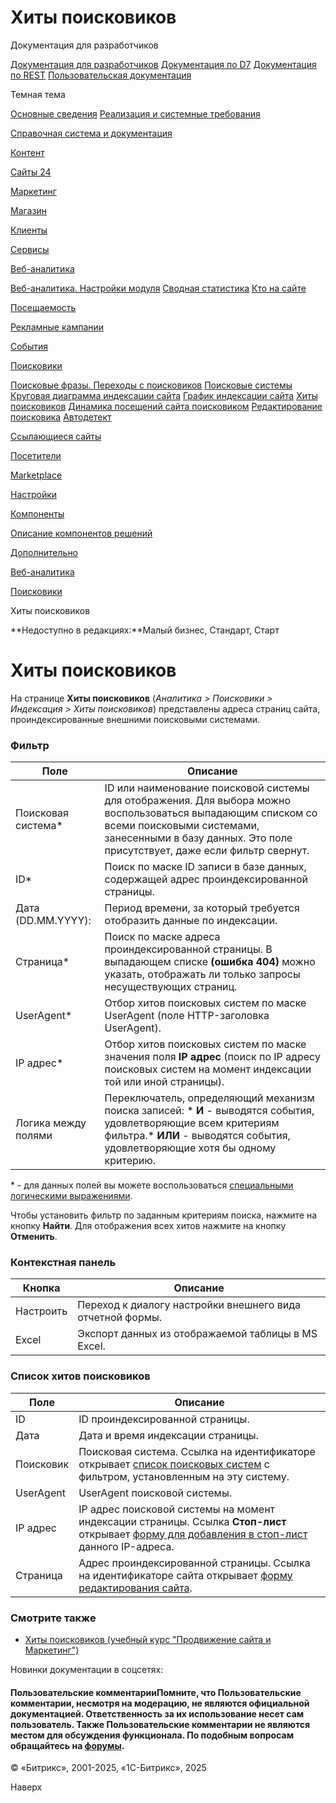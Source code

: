 # Хиты поисковиков

Документация для разработчиков

[Документация для разработчиков](https://dev.1c-bitrix.ru/api_help/)
[Документация по D7](https://dev.1c-bitrix.ru/api_d7/)
[Документация по REST](https://dev.1c-bitrix.ru/rest_help/)
[Пользовательская документация](https://dev.1c-bitrix.ru/user_help/)

Темная тема

[Основные сведения](/user_help/index.php)
[Реализация и системные требования](/user_help/reqintro.php)

[Справочная система и документация](/user_help/help/index.php)

[Контент](/user_help/content/index.php)

[Сайты 24](/user_help/sites24/index.php)

[Маркетинг](/user_help/marketing/index.php)

[Магазин](/user_help/store/index.php)

[Клиенты](/user_help/clients/index.php)

[Сервисы](/user_help/service/index.php)

[Веб-аналитика](/user_help/statistic/index.php)

[Веб-аналитика. Настройки модуля](/user_help/statistic/settings_va.php)
[Сводная статистика](/user_help/statistic/stat_list.php)
[Кто на сайте](/user_help/statistic/users_online.php)

[Посещаемость](/user_help/statistic/site_traffic/index.php)

[Рекламные кампании](/user_help/statistic/advertising_campaigns/index.php)

[События](/user_help/statistic/events/index.php)

[Поисковики](/user_help/statistic/search_engines/index.php)

[Поисковые фразы. Переходы с поисковиков](/user_help/statistic/search_engines/phrase_list.php)
[Поисковые системы](/user_help/statistic/search_engines/searcher_list.php)
[Круговая диаграмма индексации сайта](/user_help/statistic/search_engines/searcher_diagram_list.php)
[График индексации сайта](/user_help/statistic/search_engines/searcher_graph_list.php)
[Хиты поисковиков](/user_help/statistic/search_engines/hit_searcher_list.php)
[Динамика посещений сайта поисковиком](/user_help/statistic/search_engines/searcher_dynamic_list.php)
[Редактирование поисковика](/user_help/statistic/search_engines/searcher_edit.php)
[Автодетект](/user_help/statistic/search_engines/autodetect_list.php)

[Ссылающиеся сайты](/user_help/statistic/referer_sites/index.php)

[Посетители](/user_help/statistic/visitors/index.php)

[Marketplace](/user_help/marketplace/index.php)

[Настройки](/user_help/settings/index.php)

[Компоненты](/user_help/components/index.php)

[Описание компонентов решений](/user_help/description_decisions/index.php)

[Дополнительно](/user_help/additional/index.php)

[Веб-аналитика](/user_help/statistic/index.php)

[Поисковики](/user_help/statistic/search_engines/index.php)

Хиты поисковиков

**Недоступно в редакциях:**Малый бизнес, Стандарт, Старт

# Хиты поисковиков

На странице **Хиты поисковиков** (*Аналитика > Поисковики > Индексация > Хиты поисковиков*) представлены адреса страниц сайта, проиндексированные внешними поисковыми системами.

  

### Фильтр

| Поле | Описание |
| --- | --- |
| Поисковая система\* | ID или наименование поисковой системы для отображения. Для выбора можно воспользоваться выпадающим списком со всеми поисковыми системами, занесенными в базу данных. Это поле присутствует, даже если фильтр свернут. |
| ID\* | Поиск по маске ID записи в базе данных, содержащей адрес проиндексированной страницы. |
| Дата (DD.MM.YYYY): | Период времени, за который требуется отобразить данные по индексации. |
| Страница\* | Поиск по маске адреса проиндексированной страницы.   В выпадающем списке **(ошибка 404)** можно указать, отображать ли только запросы несуществующих страниц. |
| UserAgent\* | Отбор хитов поисковых систем по маске UserAgent (поле HTTP-заголовка UserAgent). |
| IP адрес\* | Отбор хитов поисковых систем по маске значения поля **IP адрес** (поиск по IP адресу поисковых систем на момент индексации той или иной страницы). |
| Логика между полями | Переключатель, определяющий механизм поиска записей:  * **И** - выводятся события, удовлетворяющие всем критериям фильтра.* **ИЛИ** - выводятся события, удовлетворяющие хотя бы одному критерию. |

\* - для данных полей вы можете воспользоваться [специальными логическими выражениями](https://dev.1c-bitrix.ru/api_help/main/general/filter.php).

Чтобы установить фильтр по заданным критериям поиска, нажмите на кнопку **Найти**. Для отображения всех хитов нажмите на кнопку **Отменить**.

### Контекстная панель

| Кнопка | Описание |
| --- | --- |
| Настроить | Переход к диалогу настройки внешнего вида отчетной формы. |
| Excel | Экспорт данных из отображаемой таблицы в MS Excel. |

### Список хитов поисковиков

| Поле | Описание |
| --- | --- |
| ID | ID проиндексированной страницы. |
| Дата | Дата и время индексации страницы. |
| Поисковик | Поисковая система. Ссылка на идентификаторе открывает [список поисковых систем](/user_help/statistic/search_engines/searcher_list.php) с фильтром, установленным на эту систему. |
| UserAgent | UserAgent поисковой системы. |
| IP адрес | IP адрес поисковой системы на момент индексации страницы. Ссылка **Стоп-лист** открывает [форму для добавления в стоп-лист](/user_help/statistic/visitors/stoplist_edit.php) данного IP-адреса. |
| Страница | Адрес проиндексированной страницы. Ссылка на идентификаторе сайта открывает [форму редактирования сайта](/user_help/settings/settings/sites/site_edit.php). |

### Смотрите также

* [Хиты поисковиков (учебный курс "Продвижение сайта и Маркетинг")](https://dev.1c-bitrix.ru/learning/course/index.php?COURSE_ID=139&LESSON_ID=2117)

Новинки документации в соцсетях:

#### Пользовательские комментарииПомните, что Пользовательские комментарии, несмотря на модерацию, не являются официальной документацией. Ответственность за их использование несет сам пользователь. Также Пользовательские комментарии не являются местом для обсуждения функционала. По подобным вопросам обращайтесь на [форумы](http://dev.1c-bitrix.ru/community/forums/group1/).

© «Битрикс», 2001-2025, «1С-Битрикс», 2025

Наверх